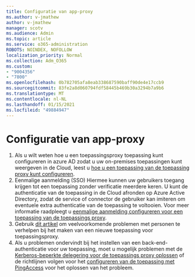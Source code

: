 ```yaml
---
title: Configuratie van app-proxy
ms.author: v-jmathew
author: v-jmathew
manager: scotv
ms.audience: Admin
ms.topic: article
ms.service: o365-administration
ROBOTS: NOINDEX, NOFOLLOW
localization_priority: Normal
ms.collection: Adm_O365
ms.custom:
- "9004356"
- "7800"
ms.openlocfilehash: 0b782705afa8eab338687590baff90de4e17ccb9
ms.sourcegitcommit: 83fe2a8d060794fdf58445b469b30a3294b7a9b6
ms.translationtype: MT
ms.contentlocale: nl-NL
ms.lasthandoff: 01/15/2021
ms.locfileid: "49884947"
---
```

# <a name="app-proxy-configuration"></a>Configuratie van app-proxy

1. Als u wilt weten hoe u een toepassingsproxy toepassing kunt configureren in azure AD zodat u uw on-premises toepassingen kunt weergeven in de Cloud, leest u [hoe u een toepassing van de toepassing proxy kunt configureren](https://docs.microsoft.com/azure/active-directory/application-proxy-config-how-to).
2. Eenmalige aanmelding (SSO) Hiermee kunnen uw gebruikers toegang krijgen tot een toepassing zonder verificatie meerdere keren. U kunt de authenticatie van de toepassing in de Cloud afronden op Azure Active Directory, zodat de service of connector de gebruiker kan imiteren om eventuele extra authenticatie van de toepassing te voltooien. Voor meer informatie raadpleegt u [eenmalige aanmelding configureren voor een toepassing van de toepassings proxy](https://docs.microsoft.com/azure/active-directory/application-proxy-config-sso-how-to).
3. Gebruik [dit artikel](https://docs.microsoft.com/azure/active-directory/application-proxy-config-problem) om veelvoorkomende problemen met personen te verhelpen bij het maken van een nieuwe toepassing voor toepassingsproxy.
4. Als u problemen ondervindt bij het instellen van een back-end-authenticatie voor uw toepassing, moet u mogelijk problemen met de [Kerberos-beperkte delegering voor de toepassings proxy oplossen](https://docs.microsoft.com/azure/active-directory/application-proxy-back-end-kerberos-constrained-delegation-how-to) of de richtlijnen volgen voor het [configureren van de toepassing met PingAccess](https://docs.microsoft.com/azure/active-directory/application-proxy-back-end-ping-access-how-to) voor het oplossen van het probleem.
